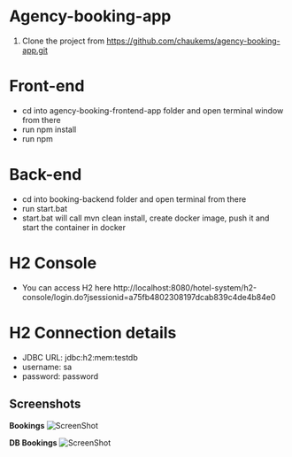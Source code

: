 # Agency-booking-app

1. Clone the project from https://github.com/chaukems/agency-booking-app.git

# Front-end

 - cd into agency-booking-frontend-app folder and open terminal window from there
 - run npm install 
 - run npm
 
# Back-end

 - cd into booking-backend folder and open terminal from there
 - run start.bat
 - start.bat will call mvn clean install, create docker image, push it and start the container in docker

# H2 Console
 - You can access H2 here http://localhost:8080/hotel-system/h2-console/login.do?jsessionid=a75fb4802308197dcab839c4de4b84e0
 
# H2 Connection details

 - JDBC URL: jdbc:h2:mem:testdb
 - username: sa
 - password: password
 
## Screenshots
**Bookings**
![ScreenShot](https://github.com/chaukems/agency-booking-app/bookings_095309.png)

**DB Bookings**
 ![ScreenShot](https://github.com/chaukems/agency-booking-app/h2_db.png)
 
